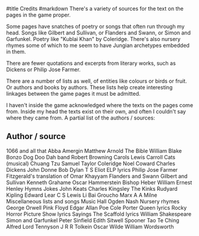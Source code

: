 #title Credits
#markdown
There's a variety of sources for the text on the pages in the game proper.

Some pages have snatches of poetry or songs that often run through
my head. Songs like Gilbert and Sullivan, or Flanders and Swann, or
Simon and Garfunkel. Poetry like "Kublai Khan" by Coleridge.
There's also nursery rhymes some of which to me seem to have
Jungian archetypes embedded in them.

There are fewer quotations and excerpts from literary works, such
as Dickens or Philip Jose Farmer.

There are a number of lists as well, of entities like colours
or birds or fruit. Or authors and books by authors. These
lists help create interesting linkages between the game pages
it must be admitted.

I haven't inside the game acknowledged where the texts on the
pages come from.  Inside my head the texts exist on their own, and
often I couldn't say where they came from. A partial list of the
authors / sources:

Author / source
-
1066 and all that
Abba
Amergin
Matthew Arnold
The Bible
William Blake
Bonzo Dog Doo Dah band
Robert Browning
Carols
Lewis Carroll
Cats (musical)
Chuang Tzu
Samuel Taylor Coleridge
Noel Coward
Charles Dickens
John Donne
Bob Dylan
T S Eliot
ELP lyrics
Philip Jose Farmer
Fitzgerald's translation of Omar Khayyam
Flanders and Swann
Gilbert and Sullivan
Kenneth Grahame
Oscar Hammerstein
Bishop Heber
William Ernest Henley
Hymns
Jokes
John Keats
Charles Kingsley
The Kinks
Rudyard Kipling
Edward Lear
C S Lewis
Li Bai
Groucho Marx
A A Milne
Miscellaneous lists and songs
Music Hall
Ogden Nash
Nursery rhymes
George Orwell
Pink Floyd
Edgar Allan Poe
Cole Porter
Queen lyrics
Rocky Horror Picture Show lyrics
Sayings
The Scaffold lyrics
William Shakespeare
Simon and Garfunkel
Peter Sinfield
Edith Sitwell
Spooner
Tao Te Ching
Alfred Lord Tennyson
J R R Tolkein
Oscar Wilde
William Wordsworth
